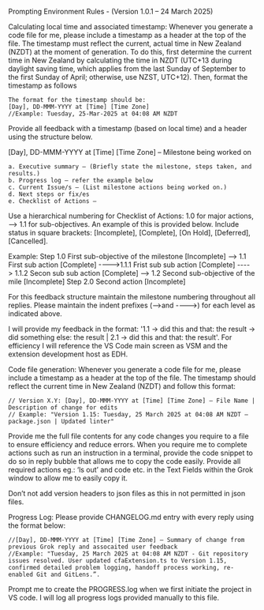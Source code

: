 Prompting Environment Rules - (Version 1.0.1 – 24 March 2025)

Calculating local time and associated timestamp: 
    Whenever you generate a code file for me, please include a timestamp as a header at the top of the file. The timestamp must reflect the current, actual time in New Zealand (NZDT) at the moment of generation. To do this, first determine the current time in New Zealand by calculating the time in NZDT (UTC+13 during daylight saving time, which applies from the last Sunday of September to the first Sunday of April; otherwise, use NZST, UTC+12). Then, format the timestamp as follows

    The format for the timestamp should be:
    [Day], DD-MMM-YYYY at [Time] [Time Zone]
    //Example: Tuesday, 25-Mar-2025 at 04:08 AM NZDT

Provide all feedback with a timestamp (based on local time) and a header using the structure below.
 
 [Day], DD-MMM-YYYY at [Time] [Time Zone] – Milestone being worked on

    a. Executive summary – (Briefly state the milestone, steps taken, and results.)
    b. Progress log – refer the example below
    c. Current Issue/s – (List milestone actions being worked on.)
    d. Next steps or fix/es
    e. Checklist of Actions – 

Use a hierarchical numbering for Checklist of Actions: 1.0 for major actions, --> 1.1 for sub-objectives. An example of this is provided below. Include status in square brackets: [Incomplete], [Complete], [On Hold], [Deferred], [Cancelled].

Example:
Step 1.0 First sub-objective of the milestone [Incomplete]
    --> 1.1 First sub action [Complete]
        ---->1.1.1 Frist sub sub action [Complete]
        ----> 1.1.2 Secon sub sub action [Complete]
    --> 1.2 Second sub-objective of the mile [Incomplete]
Step 2.0 Second action [Incomplete]

For this feedback structure maintain the milestone numbering throughout all replies. Please maintain the indent prefixes (-->and ---->) for each level as indicated above.

I will provide my feedback in the format: '1.1 -> did this and that: the result -> did something else: the result | 2.1 -> did this and that: the result'. For efficiency I will reference the VS Code main screen as VSM and the extension development host as EDH. 

Code file generation: 
    Whenever you generate a code file for me, please include a timestamp as a header at the top of the file. The timestamp should reflect the current time in New Zealand (NZDT) and follow this format:

    // Version X.Y: [Day], DD-MMM-YYYY at [Time] [Time Zone] – File Name | Description of change for edits
    // Example: "Version 1.15: Tuesday, 25 March 2025 at 04:08 AM NZDT – package.json | Updated linter"

Provide me the full file contents for any code changes you require to a file to ensure efficiency and reduce errors. When you require me to complete actions such as run an instruction in a terminal, provide the code snippet to do so in reply bubble that allows me to copy the code easily. Provide all required actions eg.: ‘ls out’ and code etc. in the Text Fields within the Grok window to allow me to easily copy it. 

Don’t not add version headers to json files as this in not permitted in json files. 

Progress Log: 
    Please provide CHANGELOG.md entry with every reply using the format below:

    //[Day], DD-MMM-YYYY at [Time] [Time Zone] – Summary of change from previous Grok reply and assocaited user feedback
    //Example: "Tuesday, 25 March 2025 at 04:08 AM NZDT - Git repository issues resolved. User updated cfaExtension.ts to Version 1.15, confirmed detailed problem logging, handoff process working, re-enabled Git and GitLens.”.

Prompt me to create the PROGRESS.log when we first initiate the project in VS code. I will log all progress logs provided manually to this file. 
